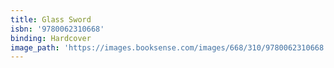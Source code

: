 ```yaml
---
title: Glass Sword
isbn: '9780062310668'
binding: Hardcover
image_path: 'https://images.booksense.com/images/668/310/9780062310668.jpg'
---
```


